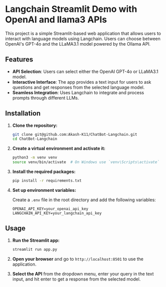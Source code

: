 # Langchain Streamlit Demo with OpenAI and llama3 APIs

This project is a simple Streamlit-based web application that allows users to interact with language models using Langchain. Users can choose between OpenAI's GPT-4o and the LLaMA3.1 model powered by the Ollama API. 

## Features

- **API Selection**: Users can select either the OpenAI GPT-4o or LLaMA3.1 model.
- **Interactive Interface**: The app provides a text input for users to ask questions and get responses from the selected language model.
- **Seamless Integration**: Uses Langchain to integrate and process prompts through different LLMs.

## Installation

1. **Clone the repository:**

    ```bash
    git clone git@github.com:Akash-K11/ChatBot-Langchain.git
    cd ChatBot-Langchain
    ```

2. **Create a virtual environment and activate it:**

    ```bash
    python3 -m venv venv
    source venv/bin/activate  # On Windows use `venv\Scripts\activate`
    ```

3. **Install the required packages:**

    ```bash
    pip install -r requirements.txt
    ```

4. **Set up environment variables:**

    Create a `.env` file in the root directory and add the following variables:

    ```
    OPENAI_API_KEY=your_openai_api_key
    LANGCHAIN_API_KEY=your_langchain_api_key
    ```

## Usage

1. **Run the Streamlit app:**

    ```bash
    streamlit run app.py
    ```

2. **Open your browser** and go to `http://localhost:8501` to use the application.

3. **Select the API** from the dropdown menu, enter your query in the text input, and hit enter to get a response from the selected model.
